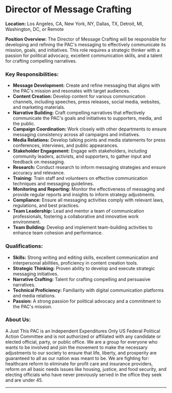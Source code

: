 # **Director of Message Crafting**

**Location:** Los Angeles, CA, New York, NY, Dallas, TX, Detroit, MI, Washington, DC, or Remote

**Position Overview:**
The Director of Message Crafting will be responsible for developing and refining the PAC's messaging to effectively communicate its mission, goals, and initiatives. This role requires a strategic thinker with a passion for political advocacy, excellent communication skills, and a talent for crafting compelling narratives.

### Key Responsibilities:
- **Message Development:** Create and refine messaging that aligns with the PAC's mission and resonates with target audiences.
- **Content Creation:** Develop content for various communication channels, including speeches, press releases, social media, websites, and marketing materials.
- **Narrative Building:** Craft compelling narratives that effectively communicate the PAC's goals and initiatives to supporters, media, and the public.
- **Campaign Coordination:** Work closely with other departments to ensure messaging consistency across all campaigns and initiatives.
- **Media Relations:** Develop talking points and media statements for press conferences, interviews, and public appearances.
- **Stakeholder Engagement:** Engage with stakeholders, including community leaders, activists, and supporters, to gather input and feedback on messaging.
- **Research:** Conduct research to inform messaging strategies and ensure accuracy and relevance.
- **Training:** Train staff and volunteers on effective communication techniques and messaging guidelines.
- **Monitoring and Reporting:** Monitor the effectiveness of messaging and provide regular reports and insights to inform strategy adjustments.
- **Compliance:** Ensure all messaging activities comply with relevant laws, regulations, and best practices.
- **Team Leadership:** Lead and mentor a team of communication professionals, fostering a collaborative and innovative work environment.
- **Team Building:** Develop and implement team-building activities to enhance team cohesion and performance.

### Qualifications:
- **Skills:** Strong writing and editing skills, excellent communication and interpersonal abilities, proficiency in content creation tools.
- **Strategic Thinking:** Proven ability to develop and execute strategic messaging initiatives.
- **Narrative Crafting:** Talent for crafting compelling and persuasive narratives.
- **Technical Proficiency:** Familiarity with digital communication platforms and media relations.
- **Passion:** A strong passion for political advocacy and a commitment to the PAC's mission.

### About Us:
A Just This PAC is an Independent Expenditures Only US Federal Political Action Committee and is not authorized or affiliated with any candidate or elected official, party, or public office. We are a group for everyone who wants to be involved and join the movement to make the necessary adjustments to our society to ensure that life, liberty, and prosperity are guaranteed to all as our nation was meant to be. We are fighting for: healthcare reform to eliminate for profit care and insurance providers, reform on all basic needs issues like housing, justice, and food security, and electing officials who have never previously served in the office they seek and are under 45.

---